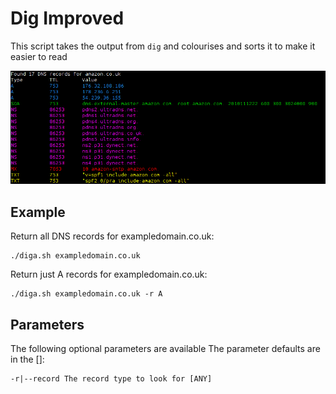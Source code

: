 # Dig Improved

This script takes the output from `dig` and colourises and sorts it to make it easier to read

![Example output showing DNS records for amazon.co.uk](dig-improved.png)

## Example

Return all DNS records for exampledomain.co.uk:

    ./diga.sh exampledomain.co.uk

Return just A records for exampledomain.co.uk:

    ./diga.sh exampledomain.co.uk -r A

## Parameters

The following optional parameters are available
The parameter defaults are in the []:

    -r|--record	The record type to look for [ANY]
